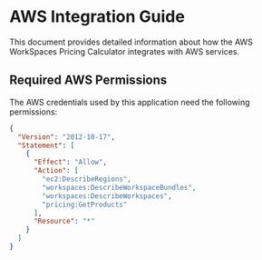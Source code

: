 # AWS Integration Guide

This document provides detailed information about how the AWS WorkSpaces Pricing Calculator integrates with AWS services.

## Required AWS Permissions

The AWS credentials used by this application need the following permissions:

```json
{
  "Version": "2012-10-17",
  "Statement": [
    {
      "Effect": "Allow",
      "Action": [
        "ec2:DescribeRegions",
        "workspaces:DescribeWorkspaceBundles",
        "workspaces:DescribeWorkspaces",
        "pricing:GetProducts"
      ],
      "Resource": "*"
    }
  ]
}

